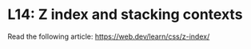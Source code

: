 # L14: Z index and stacking contexts

Read the following article:
https://web.dev/learn/css/z-index/
